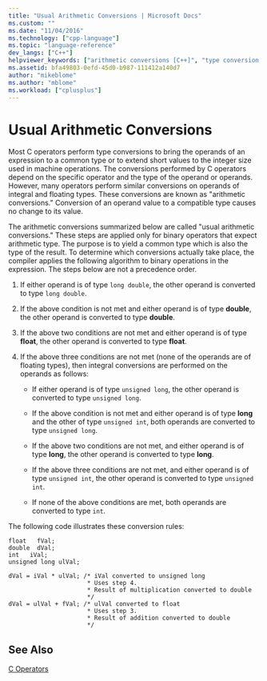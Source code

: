 ```yaml
---
title: "Usual Arithmetic Conversions | Microsoft Docs"
ms.custom: ""
ms.date: "11/04/2016"
ms.technology: ["cpp-language"]
ms.topic: "language-reference"
dev_langs: ["C++"]
helpviewer_keywords: ["arithmetic conversions [C++]", "type conversion [C++], arithmetic", "operators [C], arithmetic conversions", "data type conversion [C++], arithmetic", "conversions [C++], arithmetic", "arithmetic operators [C++], type conversions"]
ms.assetid: bfa49803-0efd-45d0-b987-111412a140d7
author: "mikeblome"
ms.author: "mblome"
ms.workload: ["cplusplus"]
---
```

# Usual Arithmetic Conversions
Most C operators perform type conversions to bring the operands of an expression to a common type or to extend short values to the integer size used in machine operations. The conversions performed by C operators depend on the specific operator and the type of the operand or operands. However, many operators perform similar conversions on operands of integral and floating types. These conversions are known as "arithmetic conversions." Conversion of an operand value to a compatible type causes no change to its value.  
  
 The arithmetic conversions summarized below are called "usual arithmetic conversions." These steps are applied only for binary operators that expect arithmetic type. The purpose is to yield a common type which is also the type of the result. To determine which conversions actually take place, the compiler applies the following algorithm to binary operations in the expression. The steps below are not a precedence order.  
  
1.  If either operand is of type `long double`, the other operand is converted to type `long double`.  
  
2.  If the above condition is not met and either operand is of type **double**, the other operand is converted to type **double**.  
  
3.  If the above two conditions are not met and either operand is of type **float**, the other operand is converted to type **float**.  
  
4.  If the above three conditions are not met (none of the operands are of floating types), then integral conversions are performed on the operands as follows:  
  
    -   If either operand is of type `unsigned long`, the other operand is converted to type `unsigned long`.  
  
    -   If the above condition is not met and either operand is of type **long** and the other of type `unsigned int`, both operands are converted to type `unsigned long`.  
  
    -   If the above two conditions are not met, and either operand is of type **long**, the other operand is converted to type **long**.  
  
    -   If the above three conditions are not met, and either operand is of type `unsigned int`, the other operand is converted to type `unsigned int`.  
  
    -   If none of the above conditions are met, both operands are converted to type `int`.  
  
 The following code illustrates these conversion rules:  
  
```  
float   fVal;  
double  dVal;  
int   iVal;  
unsigned long ulVal;  
  
dVal = iVal * ulVal; /* iVal converted to unsigned long  
                      * Uses step 4.  
                      * Result of multiplication converted to double   
                      */  
dVal = ulVal + fVal; /* ulVal converted to float  
                      * Uses step 3.  
                      * Result of addition converted to double   
                      */   
```  
  
## See Also  
 [C Operators](../c-language/c-operators.md)